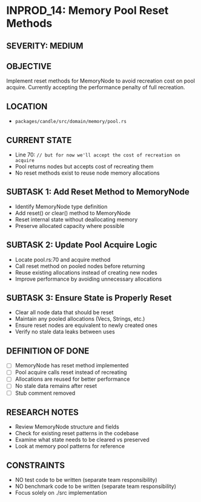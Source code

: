 # INPROD_14: Memory Pool Reset Methods

## SEVERITY: MEDIUM

## OBJECTIVE
Implement reset methods for MemoryNode to avoid recreation cost on pool acquire. Currently accepting the performance penalty of full recreation.

## LOCATION
- `packages/candle/src/domain/memory/pool.rs`

## CURRENT STATE
- Line 70: `// but for now we'll accept the cost of recreation on acquire`
- Pool returns nodes but accepts cost of recreating them
- No reset methods exist to reuse node memory allocations

## SUBTASK 1: Add Reset Method to MemoryNode
- Identify MemoryNode type definition
- Add reset() or clear() method to MemoryNode
- Reset internal state without deallocating memory
- Preserve allocated capacity where possible

## SUBTASK 2: Update Pool Acquire Logic
- Locate pool.rs:70 and acquire method
- Call reset method on pooled nodes before returning
- Reuse existing allocations instead of creating new nodes
- Improve performance by avoiding unnecessary allocations

## SUBTASK 3: Ensure State is Properly Reset
- Clear all node data that should be reset
- Maintain any pooled allocations (Vecs, Strings, etc.)
- Ensure reset nodes are equivalent to newly created ones
- Verify no stale data leaks between uses

## DEFINITION OF DONE
- [ ] MemoryNode has reset method implemented
- [ ] Pool acquire calls reset instead of recreating
- [ ] Allocations are reused for better performance
- [ ] No stale data remains after reset
- [ ] Stub comment removed

## RESEARCH NOTES
- Review MemoryNode structure and fields
- Check for existing reset patterns in the codebase
- Examine what state needs to be cleared vs preserved
- Look at memory pool patterns for reference

## CONSTRAINTS
- NO test code to be written (separate team responsibility)
- NO benchmark code to be written (separate team responsibility)
- Focus solely on ./src implementation
